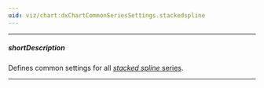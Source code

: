 ```yaml
---
uid: viz/chart:dxChartCommonSeriesSettings.stackedspline
---
```

---
##### shortDescription
Defines common settings for all [*stacked spline* series](/api-reference/10%20UI%20Components/dxChart/5%20Series%20Types/StackedSplineSeries '/Documentation/ApiReference/UI_Components/dxChart/Series_Types/StackedSplineSeries/').

---
